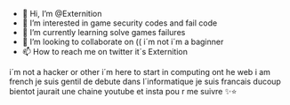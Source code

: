 - 👋 Hi, I’m @Externition
- 👀 I’m interested in game security codes and fail code 
- 🌱 I’m currently learning solve games failures 
- 💞️ I’m looking to collaborate on (( i´m not i´m a baginner 
- 📫 How to reach me on twitter it´s Externition 

<!---
Externition/Externition is a ✨ special ✨ repository because its `README.md` (this file) appears on your GitHub profile.
You can click the Preview link to take a look at your changes.
--->


i´m not a hacker or other i´m here to start in computing ont he web 
i am french 
je suis gentil de debute dans l´informatique je suis francais ducoup bientot jaurait une chaine youtube et insta pou
r me suivre ✨⭐️
